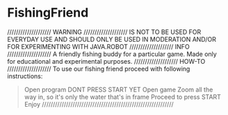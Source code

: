# FishingFriend
//////////////////// WARNING ////////////////////
IS NOT TO BE USED FOR EVERYDAY USE AND SHOULD ONLY BE USED IN MODERATION AND/OR FOR EXPERIMENTING WITH JAVA.ROBOT
//////////////////// INFO ////////////////////
A friendly fishing buddy for a particular game.
Made only for educational and experimental purposes.
//////////////////// HOW-TO ////////////////////
To use our fishing friend proceed with following instructions:
> Open program
> DONT PRESS START YET
> Open game
> Zoom all the way in, so it's only the water that's in frame
> Proceed to press START
> Enjoy
////////////////////////////////////////////////////////////
